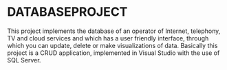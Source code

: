 # DATABASEPROJECT
This project implements the database of an operator of Internet, telephony, TV and cloud services and which has a user friendly interface, through which you can update, delete or make visualizations of data. Basically this project is a CRUD application, implemented in Visual Studio with the use of SQL Server.
